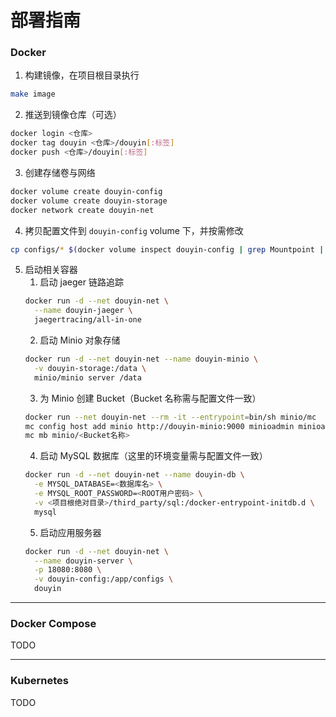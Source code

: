# 部署指南

### Docker 
1. 构建镜像，在项目根目录执行
```bash
make image
```
2. 推送到镜像仓库（可选）
```bash
docker login <仓库>
docker tag douyin <仓库>/douyin[:标签]
docker push <仓库>/douyin[:标签]
```
3. 创建存储卷与网络
```bash
docker volume create douyin-config
docker volume create douyin-storage
docker network create douyin-net
```

4. 拷贝配置文件到 `douyin-config` volume 下，并按需修改
```bash
cp configs/* $(docker volume inspect douyin-config | grep Mountpoint | awk '{print $2}' | awk '{gsub("[,\"]", ""); print $0}')
```

5. 启动相关容器
   1. 启动 jaeger 链路追踪
    ```bash
    docker run -d --net douyin-net \
      --name douyin-jaeger \
      jaegertracing/all-in-one
    ```
   2. 启动 Minio 对象存储
    ```bash
    docker run -d --net douyin-net --name douyin-minio \
      -v douyin-storage:/data \
      minio/minio server /data
    ```
   3. 为 Minio 创建 Bucket（Bucket 名称需与配置文件一致）
   ```bash
   docker run --net douyin-net --rm -it --entrypoint=bin/sh minio/mc
   mc config host add minio http://douyin-minio:9000 minioadmin minioadmin
   mc mb minio/<Bucket名称>
   ```
   4. 启动 MySQL 数据库（这里的环境变量需与配置文件一致） 
    ```bash
    docker run -d --net douyin-net --name douyin-db \
      -e MYSQL_DATABASE=<数据库名> \
      -e MYSQL_ROOT_PASSWORD=<ROOT用户密码> \
      -v <项目根绝对目录>/third_party/sql:/docker-entrypoint-initdb.d \
      mysql
    ```
   5. 启动应用服务器
    ```bash
    docker run -d --net douyin-net \
      --name douyin-server \
      -p 18080:8080 \
      -v douyin-config:/app/configs \
      douyin
    ```
---

### Docker Compose

TODO

---

### Kubernetes

TODO